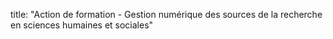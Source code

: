 title: "Action de formation - Gestion numérique des sources de la recherche en sciences humaines et sociales"